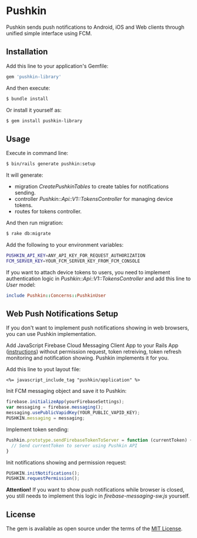 # Pushkin
Pushkin sends push notifications to Android, iOS and Web clients through unified simple interface using FCM.

## Installation
Add this line to your application's Gemfile:

```ruby
gem 'pushkin-library'
```

And then execute:
```bash
$ bundle install
```

Or install it yourself as:
```bash
$ gem install pushkin-library
```

## Usage
Execute in command line:
```bash
$ bin/rails generate pushkin:setup
```

It will generate:
* migration *CreatePushkinTables* to create tables for notifications sending.
* controller *Pushkin::Api::V1::TokensController* for managing device tokens.
* routes for tokens controller.

And then run migration:
```bash
$ rake db:migrate
```

Add the following to your environment variables:
```bash
PUSHKIN_API_KEY=ANY_API_KEY_FOR_REQUEST_AUTHORIZATION
FCM_SERVER_KEY=YOUR_FCM_SERVER_KEY_FROM_FCM_CONSOLE
```

If you want to attach device tokens to users, you need to implement authentication logic in *Pushkin::Api::V1::TokensController* and add this line to *User* model:
```ruby
include Pushkin::Concerns::PushkinUser
```

## Web Push Notifications Setup

If you don't want to implement push notifications showing in web browsers, you can use Pushkin implementation.

Add JavaScript Firebase Cloud Messaging Client App to your Rails App ([instructions](https://firebase.google.com/docs/cloud-messaging/js/client)) without permission request, token retreiving, token refresh monitoring and notification showing. Pushkin implements it for you.

Add this line to yout layout file:
```erb
<%= javascript_include_tag "pushkin/application" %>
```

Init FCM messaging object and save it to Pushkin:
```javascript
firebase.initializeApp(yourFirebaseSettings);
var messaging = firebase.messaging();
messaging.usePublicVapidKey(YOUR_PUBLIC_VAPID_KEY);
PUSHKIN.messaging = messaging;
```

Implement token sending:
```javascript
Pushkin.prototype.sendFirebaseTokenToServer = function (currentToken) {
  // Send currentToken to server using Pushkin API
}
```

Init notifications showing and permission request:
```javascript
PUSHKIN.initNotifications();
PUSHKIN.requestPermission();
```

**Attention!** If you want to show push notifications while browser is closed, you still needs to implement this logic in *firebase-messaging-sw.js* yourself.

## License
The gem is available as open source under the terms of the [MIT License](http://opensource.org/licenses/MIT).

